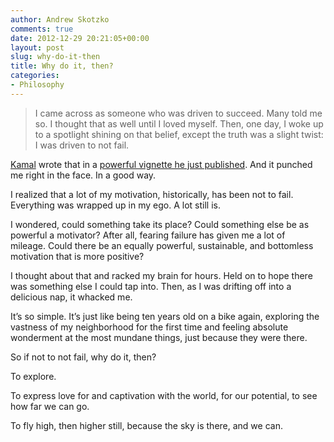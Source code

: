 ```yaml
---
author: Andrew Skotzko
comments: true
date: 2012-12-29 20:21:05+00:00
layout: post
slug: why-do-it-then
title: Why do it, then?
categories:
- Philosophy
---
```


> I came across as someone who was driven to succeed. Many told me so. I thought that as well until I loved myself. Then, one day, I woke up to a spotlight shining on that belief, except the truth was a slight twist: I was driven to not fail.

[Kamal](http://twitter.com/kamalravikant) wrote that in a [powerful vignette he just published](http://www.amazon.com/Love-Yourself-Like-Depends-ebook/dp/B0086BX8UE/ref=sr_1_1?ie=UTF8&qid=1338758813&sr=8-1). And it punched me right in the face. In a good way.

I realized that a lot of my motivation, historically, has been not to fail. Everything was wrapped up in my ego. A lot still is.

I wondered, could something take its place? Could something else be as powerful a motivator? After all, fearing failure has given me a lot of mileage. Could there be an equally powerful, sustainable, and bottomless motivation that is more positive?

I thought about that and racked my brain for hours. Held on to hope there was something else I could tap into. Then, as I was drifting off into a delicious nap, it whacked me.

It’s so simple. It’s just like being ten years old on a bike again, exploring the vastness of my neighborhood for the first time and feeling absolute wonderment at the most mundane things, just because they were there.

So if not to not fail, why do it, then?

To explore.

To express love for and captivation with the world, for our potential, to see how far we can go.

To fly high, then higher still, because the sky is there, and we can.
